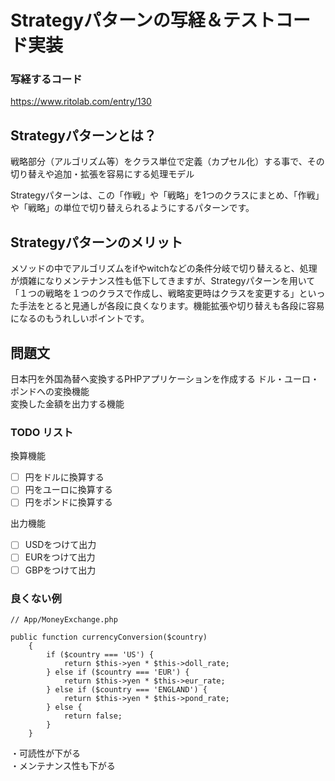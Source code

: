# Strategyパターンの写経＆テストコード実装

### 写経するコード

https://www.ritolab.com/entry/130

## Strategyパターンとは？

戦略部分（アルゴリズム等）をクラス単位で定義（カプセル化）する事で、その切り替えや追加・拡張を容易にする処理モデル

Strategyパターンは、この「作戦」や「戦略」を1つのクラスにまとめ、「作戦」や「戦略」の単位で切り替えられるようにするパターンです。

## Strategyパターンのメリット

メソッドの中でアルゴリズムをifやwitchなどの条件分岐で切り替えると、処理が煩雑になりメンテナンス性も低下してきますが、Strategyパターンを用いて「１つの戦略を１つのクラスで作成し、戦略変更時はクラスを変更する」といった手法をとると見通しが各段に良くなります。機能拡張や切り替えも各段に容易になるのもうれしいポイントです。


## 問題文

日本円を外国為替へ変換するPHPアプリケーションを作成する
ドル・ユーロ・ポンドへの変換機能  
変換した金額を出力する機能

### TODO リスト

換算機能
- [ ] 円をドルに換算する
- [ ] 円をユーロに換算する
- [ ] 円をポンドに換算する

出力機能
- [ ] USDをつけて出力
- [ ] EURをつけて出力
- [ ] GBPをつけて出力

### 良くない例

```
// App/MoneyExchange.php

public function currencyConversion($country)
    {
        if ($country === 'US') {
            return $this->yen * $this->doll_rate;
        } else if ($country === 'EUR') {
            return $this->yen * $this->eur_rate;
        } else if ($country === 'ENGLAND') {
            return $this->yen * $this->pond_rate;
        } else {
            return false;
        }
    }
```

・可読性が下がる  
・メンテナンス性も下がる